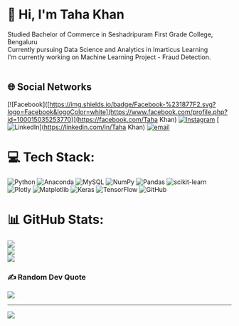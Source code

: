 # 💫 Hi, I'm Taha Khan<br>
Studied Bachelor of Commerce in Seshadripuram First Grade College, Bengaluru<br>Currently pursuing Data Science and Analytics in Imarticus Learning<br>I'm currently working on Machine Learning Project - Fraud Detection.<br><br>


## 🌐 Social Networks
[![Facebook]([https://img.shields.io/badge/Facebook-%231877F2.svg?logo=Facebook&logoColor=white](https://www.facebook.com/profile.php?id=100015035253770)](https://facebook.com/Taha Khan) [![Instagram](https://img.shields.io/badge/Instagram-%23E4405F.svg?logo=Instagram&logoColor=white)](https://instagram.com/_taha_khxn_) [![LinkedIn](https://img.shields.io/badge/LinkedIn-%230077B5.svg?logo=linkedin&logoColor=white)](https://linkedin.com/in/Taha Khan) [![email](https://img.shields.io/badge/Email-D14836?logo=gmail&logoColor=white)](mailto:tahakhan8607@gmail.com) 

# 💻 Tech Stack:
![Python](https://img.shields.io/badge/python-3670A0?style=for-the-badge&logo=python&logoColor=ffdd54) ![Anaconda](https://img.shields.io/badge/Anaconda-%2344A833.svg?style=for-the-badge&logo=anaconda&logoColor=white) ![MySQL](https://img.shields.io/badge/mysql-4479A1.svg?style=for-the-badge&logo=mysql&logoColor=white) ![NumPy](https://img.shields.io/badge/numpy-%23013243.svg?style=for-the-badge&logo=numpy&logoColor=white) ![Pandas](https://img.shields.io/badge/pandas-%23150458.svg?style=for-the-badge&logo=pandas&logoColor=white) ![scikit-learn](https://img.shields.io/badge/scikit--learn-%23F7931E.svg?style=for-the-badge&logo=scikit-learn&logoColor=white) ![Plotly](https://img.shields.io/badge/Plotly-%233F4F75.svg?style=for-the-badge&logo=plotly&logoColor=white) ![Matplotlib](https://img.shields.io/badge/Matplotlib-%23ffffff.svg?style=for-the-badge&logo=Matplotlib&logoColor=black) ![Keras](https://img.shields.io/badge/Keras-%23D00000.svg?style=for-the-badge&logo=Keras&logoColor=white) ![TensorFlow](https://img.shields.io/badge/TensorFlow-%23FF6F00.svg?style=for-the-badge&logo=TensorFlow&logoColor=white) ![GitHub](https://img.shields.io/badge/github-%23121011.svg?style=for-the-badge&logo=github&logoColor=white)
# 📊 GitHub Stats:
![](https://github-readme-stats.vercel.app/api?username=Tahakhan8607&theme=blue_navy&hide_border=false&include_all_commits=false&count_private=false)<br/>
![](https://github-readme-streak-stats.herokuapp.com/?user=Tahakhan8607&theme=blue_navy&hide_border=false)<br/>
![](https://github-readme-stats.vercel.app/api/top-langs/?username=Tahakhan8607&theme=blue_navy&hide_border=false&include_all_commits=false&count_private=false&layout=compact)

### ✍️ Random Dev Quote
![](https://quotes-github-readme.vercel.app/api?type=vetical&theme=radical)

---
[![](https://visitcount.itsvg.in/api?id=Tahakhan8607&icon=0&color=0)](https://visitcount.itsvg.in)

<!-- Proudly created with GPRM ( https://gprm.itsvg.in ) -->

